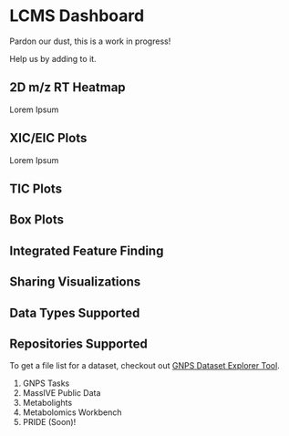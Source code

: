 # LCMS Dashboard

Pardon our dust, this is a work in progress! 

Help us by adding to it. 

## 2D m/z RT Heatmap

Lorem Ipsum

## XIC/EIC Plots

Lorem Ipsum

## TIC Plots

## Box Plots

## Integrated Feature Finding

## Sharing Visualizations

## Data Types Supported

## Repositories Supported

To get a file list for a dataset, checkout out [GNPS Dataset Explorer Tool](https://gnps-dataset-explorer.herokuapp.com/). 

1. GNPS Tasks
1. MassIVE Public Data
1. Metabolights
1. Metabolomics Workbench
1. PRIDE (Soon)!
